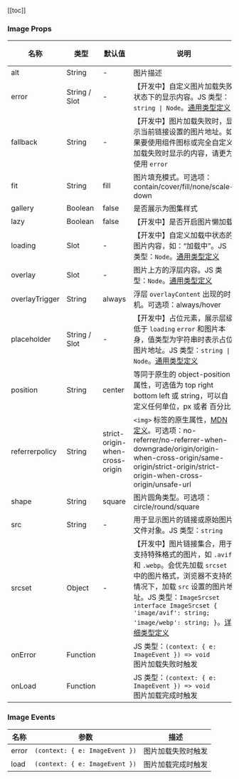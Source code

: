 [//]: # (:: BASE_DOC ::)

[//]: # (## API)
[[toc]]
### Image Props

名称 | 类型 | 默认值 | 说明 | 必传
-- | -- | -- | -- | --
alt | String | - | 图片描述 | N
error | String / Slot  | - | 【开发中】自定义图片加载失败状态下的显示内容。JS 类型：`string \| Node`。[通用类型定义](https://github.com/Tencent/tdesign-vue-next/blob/develop/src/common.ts) | N
fallback | String | - | 【开发中】图片加载失败时，显示当前链接设置的图片地址。如果要使用组件图标或完全自定义加载失败时显示的内容，请更为使用 `error` | N
fit | String | fill | 图片填充模式。可选项：contain/cover/fill/none/scale-down | N
gallery | Boolean | false | 是否展示为图集样式 | N
lazy | Boolean | false | 【开发中】是否开启图片懒加载 | N
loading | Slot   | - | 【开发中】自定义加载中状态的图片内容，如：“加载中”。JS 类型：`Node`。[通用类型定义](https://github.com/Tencent/tdesign-vue-next/blob/develop/src/common.ts) | N
overlay |  Slot  | - | 图片上方的浮层内容。JS 类型：`Node`。[通用类型定义](https://github.com/Tencent/tdesign-vue-next/blob/develop/src/common.ts) | N
overlayTrigger | String | always | 浮层 `overlayContent` 出现的时机。可选项：always/hover | N
placeholder | String / Slot  | - | 【开发中】占位元素，展示层级低于 `loading` `error` 和图片本身，值类型为字符串时表示占位图片地址。JS 类型：`string \| Node`。[通用类型定义](https://github.com/Tencent/tdesign-vue-next/blob/develop/src/common.ts) | N
position | String | center | 等同于原生的 object-position 属性，可选值为 top right bottom left 或 string，可以自定义任何单位，px 或者 百分比 | N
referrerpolicy | String | strict-origin-when-cross-origin | `<img>` 标签的原生属性，[MDN 定义](https://developer.mozilla.org/en-US/docs/Web/HTTP/Headers/Referrer-Policy)。可选项：no-referrer/no-referrer-when-downgrade/origin/origin-when-cross-origin/same-origin/strict-origin/strict-origin-when-cross-origin/unsafe-url | N
shape | String | square | 图片圆角类型。可选项：circle/round/square | N
src | String  | - | 用于显示图片的链接或原始图片文件对象。JS 类型：`string ` | N
srcset | Object | - | 【开发中】图片链接集合，用于支持特殊格式的图片，如 `.avif` 和 `.webp`。会优先加载 `srcset` 中的图片格式，浏览器不支持的情况下，加载 `src` 设置的图片地址。JS 类型：`ImageSrcset` `interface ImageSrcset { 'image/avif': string; 'image/webp': string; }`。[详细类型定义](https://github.com/Tencent/tdesign-vue-next/tree/develop/src/image/type.ts) | N
onError | Function |  | JS 类型：`(context: { e: ImageEvent }) => void`<br/>图片加载失败时触发 | N
onLoad | Function |  | JS 类型：`(context: { e: ImageEvent }) => void`<br/>图片加载完成时触发 | N

### Image Events

名称 | 参数 | 描述
-- | -- | --
error | `(context: { e: ImageEvent })` | 图片加载失败时触发
load | `(context: { e: ImageEvent })` | 图片加载完成时触发

